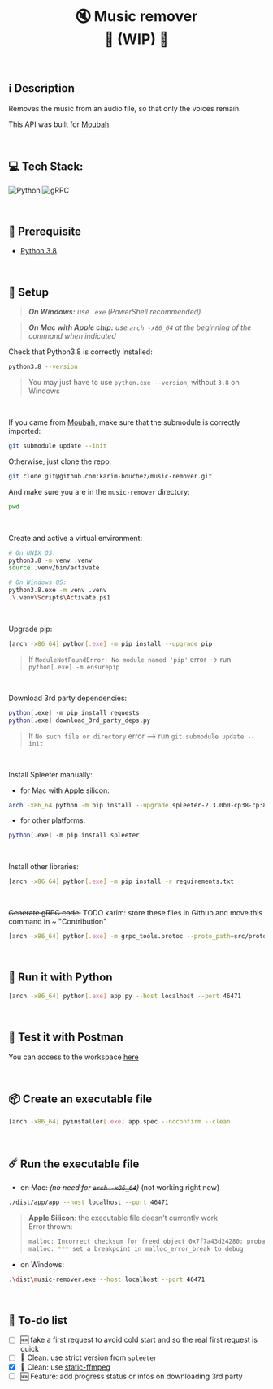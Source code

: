 <h1 align="center">
    🔇 Music remover</br>
    🚧 (WIP) 🚧 </br>
</h1>
</br>

## ℹ️ Description

Removes the music from an audio file, so that only the voices remain.

This API was built for [Moubah](https://github.com/karim-bouchez/moubah).

</br>

## 💻 Tech Stack:

![Python](https://img.shields.io/badge/python-3670A0?style=for-the-badge&logo=python&logoColor=ffdd54)
![gRPC](https://img.shields.io/badge/gRPC-244c5a.svg?style=for-the-badge&logoColor=white)

</br>

## 🔗 Prerequisite

-   [Python 3.8](https://www.python.org/downloads/release/python-3810/)

</br>

## 🔧 Setup

> _**On Windows:** use `.exe` (PowerShell recommended)_

> _**On Mac with Apple chip:** use `arch -x86_64` at the beginning of the command when indicated_

<!-- TODO: check if we cannot install requirements.txt first, then install the rest -->

Check that Python3.8 is correctly installed:

```bash
python3.8 --version
```

> You may just have to use `python.exe --version`, without `3.8` on Windows

</br>

If you came from [Moubah](https://github.com/karim-bouchez/moubah), make sure that the submodule is correctly imported:

```bash
git submodule update --init
```

Otherwise, just clone the repo:

```bash
git clone git@github.com:karim-bouchez/music-remover.git
```

And make sure you are in the `music-remover` directory:
```bash
pwd
```

</br>

Create and active a virtual environment:

```bash
# On UNIX OS:
python3.8 -m venv .venv
source .venv/bin/activate

# On Windows OS:
python3.8.exe -m venv .venv
.\.venv\Scripts\Activate.ps1
```

</br>

Upgrade pip:

```bash
[arch -x86_64] python[.exe] -m pip install --upgrade pip
```

> If `ModuleNotFoundError: No module named 'pip'` error --> run `python[.exe] -m ensurepip`

</br>

Download 3rd party dependencies:

```bash
python[.exe] -m pip install requests
python[.exe] download_3rd_party_deps.py
```

> If `No such file or directory` error --> run `git submodule update --init`

</br>

Install Spleeter manually:

-   for Mac with Apple silicon:

```bash
arch -x86_64 python -m pip install --upgrade spleeter-2.3.0b0-cp38-cp38-macosx_11_0_x86_64.whl
```

-   for other platforms:

```bash
python[.exe] -m pip install spleeter
```

</br>

<!-- TODO: check if we really have to add arch -x86_64 everywhere -->

Install other libraries:

```bash
[arch -x86_64] python[.exe] -m pip install -r requirements.txt
```

</br>

~~Generate gRPC code:~~ TODO karim: store these files in Github and move this command in ~ "Contribution"

```bash
[arch -x86_64] python[.exe] -m grpc_tools.protoc --proto_path=src/protobuf --python_out=. --grpc_python_out=. src/protobuf/moubah.proto
```

</br>

## 🐍 Run it with Python

```bash
[arch -x86_64] python[.exe] app.py --host localhost --port 46471
```

</br>

## 🚀 Test it with Postman

You can access to the workspace [here](https://www.postman.com/warped-moon-691802/workspace/moubah/overview)

</br>

## 📦 Create an executable file

```bash
[arch -x86_64] pyinstaller[.exe] app.spec --noconfirm --clean
```

</br>

## ☄️ Run the executable file

-   ~~on Mac: _(no need for `arch -x86_64`)_~~ (not working right now)

```bash
./dist/app/app --host localhost --port 46471
```

> **Apple Silicon**: the executable file doesn't currently work<br>
> Error thrown: 
> ```bash
> malloc: Incorrect checksum for freed object 0x7f7a43d24280: probably modified after being freed.
> malloc: *** set a breakpoint in malloc_error_break to debug
> ```

-   on Windows:

```bash
.\dist\music-remover.exe --host localhost --port 46471
```

</br>

## 🎯 To-do list

-   [ ] 🆕 fake a first request to avoid cold start and so the real first request is quick
-   [ ] 🧼 Clean: use strict version from `spleeter`
-   [x] 🧼 Clean: use [static-ffmpeg](https://pypi.org/project/static-ffmpeg/)
-   [ ] 🆕 Feature: add progress status or infos on downloading 3rd party
